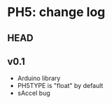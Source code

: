 PH5: change log
===============

HEAD
----

v0.1
------
* Arduino library
* PH5TYPE is "float" by default
* sAccel bug

